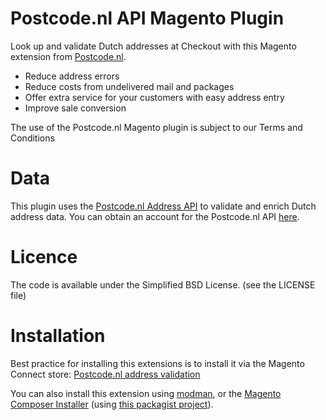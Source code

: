 Postcode.nl API Magento Plugin
=============

Look up and validate Dutch addresses at Checkout with this Magento extension from [Postcode.nl](https://services.postcode.nl).

- Reduce address errors
- Reduce costs from undelivered mail and packages
- Offer extra service for your customers with easy address entry
- Improve sale conversion

The use of the Postcode.nl Magento plugin is subject to our Terms and Conditions

Data
=============

This plugin uses the [Postcode.nl Address API](https://services.postcode.nl/adresdata/adres-validatie) to validate and enrich Dutch address data.
You can obtain an account for the Postcode.nl API [here](https://services.postcode.nl/adresdata/adres-validatie).


Licence
=============

The code is available under the Simplified BSD License. (see the LICENSE file)

Installation
=============

Best practice for installing this extensions is to install it via the Magento Connect store:
[Postcode.nl address validation](https://www.magentocommerce.com/magento-connect/catalog/product/view/id/14360/s/postcode-nl-address-validation)

You can also install this extension using [modman](https://github.com/colinmollenhour/modman), or the [Magento Composer Installer](https://github.com/magento-hackathon/magento-composer-installer) (using [this packagist project](https://packagist.org/packages/postcode-nl/api-magentoplugin)).
